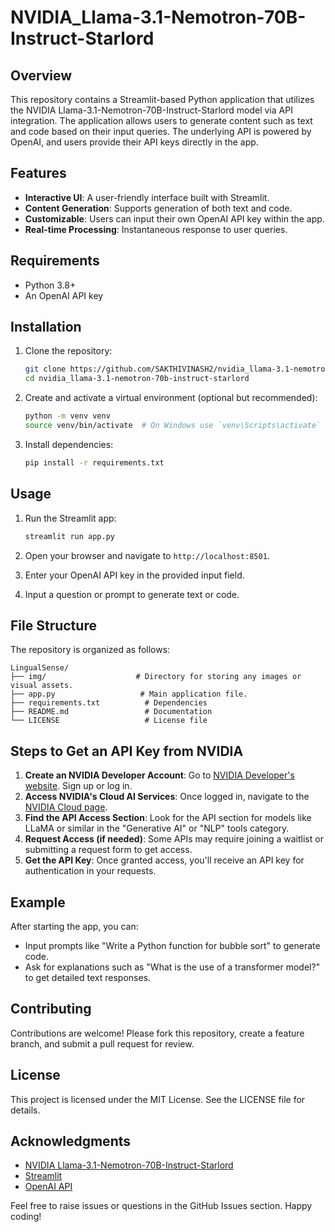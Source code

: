 # NVIDIA_Llama-3.1-Nemotron-70B-Instruct-Starlord

## Overview
This repository contains a Streamlit-based Python application that utilizes the NVIDIA Llama-3.1-Nemotron-70B-Instruct-Starlord model via API integration. The application allows users to generate content such as text and code based on their input queries. The underlying API is powered by OpenAI, and users provide their API keys directly in the app.

## Features
- **Interactive UI**: A user-friendly interface built with Streamlit.
- **Content Generation**: Supports generation of both text and code.
- **Customizable**: Users can input their own OpenAI API key within the app.
- **Real-time Processing**: Instantaneous response to user queries.

## Requirements
- Python 3.8+
- An OpenAI API key

## Installation

1. Clone the repository:
    ```bash
    git clone https://github.com/SAKTHIVINASH2/nvidia_llama-3.1-nemotron-70b-instruct-starlord.git
    cd nvidia_llama-3.1-nemotron-70b-instruct-starlord
    ```

2. Create and activate a virtual environment (optional but recommended):
    ```bash
    python -m venv venv
    source venv/bin/activate  # On Windows use `venv\Scripts\activate`
    ```

3. Install dependencies:
    ```bash
    pip install -r requirements.txt
    ```

## Usage

1. Run the Streamlit app:
    ```bash
    streamlit run app.py
    ```

2. Open your browser and navigate to `http://localhost:8501`.

3. Enter your OpenAI API key in the provided input field.

4. Input a question or prompt to generate text or code.

## File Structure

The repository is organized as follows:

```
LingualSense/
├── img/                    # Directory for storing any images or visual assets.
├── app.py                   # Main application file.
├── requirements.txt          # Dependencies
├── README.md                 # Documentation
└── LICENSE                   # License file
```

## Steps to Get an API Key from NVIDIA
1. **Create an NVIDIA Developer Account**: Go to [NVIDIA Developer's website](https://developer.nvidia.com/). Sign up or log in.
2. **Access NVIDIA's Cloud AI Services**: Once logged in, navigate to the [NVIDIA Cloud page](https://www.nvidia.com/en-us/cloud/).
3. **Find the API Access Section**: Look for the API section for models like LLaMA or similar in the "Generative AI" or "NLP" tools category.
4. **Request Access (if needed)**: Some APIs may require joining a waitlist or submitting a request form to get access.
5. **Get the API Key**: Once granted access, you'll receive an API key for authentication in your requests.

## Example
After starting the app, you can:
- Input prompts like "Write a Python function for bubble sort" to generate code.
- Ask for explanations such as "What is the use of a transformer model?" to get detailed text responses.

## Contributing
Contributions are welcome! Please fork this repository, create a feature branch, and submit a pull request for review.

## License
This project is licensed under the MIT License. See the LICENSE file for details.

## Acknowledgments
- [NVIDIA Llama-3.1-Nemotron-70B-Instruct-Starlord](https://nvidia.com)
- [Streamlit](https://streamlit.io)
- [OpenAI API](https://openai.com/api)

Feel free to raise issues or questions in the GitHub Issues section. Happy coding!

